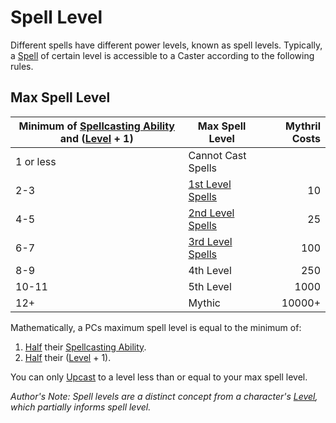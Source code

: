 # Spell Level

Different spells have different power levels, known as spell levels. Typically, a [Spell](../Spellcasting/Spells.md) of certain level is accessible to a Caster according to the following rules.

## Max Spell Level

| Minimum of [Spellcasting Ability](../The%20Spellcasting%20Disciplines/Spellcasting%20Ability.md) and ([Level](../../Player%20Characters/Derived%20Statistics/Level.md) + 1) | Max Spell Level                                                                  | Mythril Costs |
| --------------------------------------------------------------------------------------------------------------------------------------------------------------------------- | -------------------------------------------------------------------------------- | ------------: |
| 1 or less                                                                                                                                                                   | Cannot Cast Spells                                                               |               |
| 2-3                                                                                                                                                                         | [1st Level Spells](Spells/Spells%20by%20Level/Level%201/1st%20Level%20Spells.md) |            10 |
| 4-5                                                                                                                                                                         | [2nd Level Spells](Spells/Spells%20by%20Level/Level%202/2nd%20Level%20Spells.md) |            25 |
| 6-7                                                                                                                                                                         | [3rd Level Spells](Spells/Spells%20by%20Level/Level%203/3rd%20Level%20Spells.md) |           100 |
| 8-9                                                                                                                                                                         | 4th Level                                                                        |           250 |
| 10-11                                                                                                                                                                       | 5th Level                                                                        |          1000 |
| 12+                                                                                                                                                                         | Mythic                                                                           |        10000+ |

Mathematically, a PCs maximum spell level is equal to the minimum of:
1. [Half](../../Foreword/Rule%20for%20rules.md#Halving) their [Spellcasting Ability](../The%20Spellcasting%20Disciplines/Spellcasting%20Ability.md).
2. [Half](../../Foreword/Rule%20for%20rules.md#Halving) their ([Level](../../Player%20Characters/Derived%20Statistics/Level.md) + 1).

You can only [Upcast](../Spellcasting/Spellcasting.md#Upcast) to a level less than or equal to your max spell level.

*Author's Note:*
*Spell levels are a distinct concept from a character's [Level](../../Player%20Characters/Derived%20Statistics/Level.md), which partially informs spell level.*
